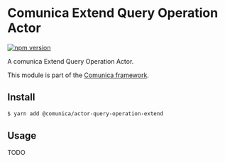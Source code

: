 # Comunica Extend Query Operation Actor

[![npm version](https://badge.fury.io/js/%40comunica%2Factor-query-operation-extend.svg)](https://www.npmjs.com/package/@comunica/actor-query-operation-extend)

A comunica Extend Query Operation Actor.

This module is part of the [Comunica framework](https://github.com/comunica/comunica).

## Install

```bash
$ yarn add @comunica/actor-query-operation-extend
```

## Usage

TODO
